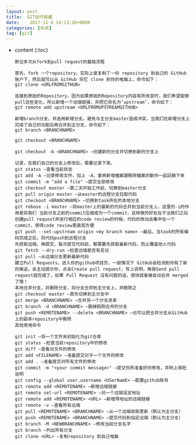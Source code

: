 ```yaml
---
layout: post
title:  GIT技巧收藏
date:    2017-11-8 14:13:26+0800
categories: [系统] 
tag: [git] 
---
```


* content
{:toc}
      
      默记多次从fork到pull request的基础流程
      
      首先，fork 一个repository，实际上是复制了一份 repository 到自己的 GitHub 账户下，然后就可以从 GitHub 将它 clone 到你的电脑上，命令如下：
      git clone <URLFROMGITHUB>
      
      连接到原始的Repository，因为如果原始的Repository内容有所改变时，我们希望能够pull这些变化，所以新增一个远端链接，并把它命名为’upstream’，命令如下：
      git remote add upstream <URLFROMUPSTREAMGITHUB>
      
      新增branch分支，并选用新增分支。避免与主分支master造成冲突，当我们在新增分支上完成了自己的功能后再合并到主分支，命令如下：
      git branch <BRANCHNAME>
      
      git checkout <BRANCHNAME>
      
      git checkout -b <BRANCHNAME> –创建新的分支并切换到新的分支上
      
      记录，在我们自己的分支上修改后，需要记录下来。
      git status –查看当前状态
      git add -A –记录修改文件，加上 -A，會將新增檔案跟刪除檔案的動作一起記錄下來
      git commit -m "add a file" –提交全部修改
      git checkout master –第二天开始工作前，切换到master分支
      git pull origin master –从master的远程分支拉取代码
      git checkout <BRANCHNAME> –切换到task所在的本地分支
      git rebase -i master –将master上的最新的代码合并到当前分支上，这里的-i的作用是将我们 当前分支之前的commit压缩成为一个commit，这样做的好处在于当我们之后创建pull request并进行相应的code review的时候，代码的改动会集中在一个commit，使得code review更直观方便
      git push --set-upstream origin <my branch name> –最后，当task的所有编码完成之后，将代码push到远程分支
      先获取远端，再提交，每次提交代码前，都需要先获取最新代码，防止覆盖他人代码
      git fetch --dry-run –检查远端是否有变动
      git pull –从远端分支更新最新代码
      建立Pull Requests，进入你的github项目页，一般情况下 GitHub会检测到你有了新的推送，会主动提示你，点击Create pull request，写上说明，再按Send pull request就完成了，如果 Pull Request 沒有问题的话，很快就會被自动合并 merged 了哦！
      本地合并分支，并删除分支，将分支合并到主分支上，并删除之
      git checkout master –首先切换到主分支中
      git merge <BRANCHNAME> –合并另一个分支进来
      git branch -d <BRANCHNAME> –删掉刚刚合并的分支
      git push <REMOTENAME> --delete <BRANCHNAME> –也可以把合并分支从GitHub上的副本repository中刪除
      其他常用命令
      
      git init –将一个文件夹初始化为git仓库
      git status –检查当前repository中的修改
      git diff –查看对文件的修改
      git add <FILENAME> –准备提交对于一个文件的修改
      git add . –准备提交对所有文件的修改
      git commit -m "<your commit message>" –提交你所准备好的修改，并附上简短说明
      git config --global user.username <USerNamE> –配置github账号
      git remote add <REMOTENAME> –新增远端链接
      git remote set-url <REMOTENAME> –对一个远端设定地址
      git remote add <REMOTENAME> <URL> –新增带地址的远端链接
      git remote -v –查看所有远端
      git pull <REMOTENAME> <BRANCHNAME> –从一个远端收取更新（默认为主分支）
      git push <REMOTENAME> <BRANCHNAME> –提交代码到指定远端（默认为主分支）
      git branch -M <NEWBRANCHNAME> –修改当前分支名字
      git branch –列出所有分支
      git clone <URL> –复制repository 到自己电脑
